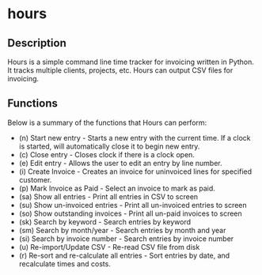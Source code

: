 hours
=====

Description
-----------
Hours is a simple command line time tracker for invoicing written in Python. It tracks multiple clients, projects, etc. Hours can output CSV files for invoicing.

Functions
---------
Below is a summary of the functions that Hours can perform:

 * (n) Start new entry - Starts a new entry with the current time. If a clock is started, will automatically close it to begin new entry.
 * (c) Close entry - Closes clock if there is a clock open.
 * (e) Edit entry - Allows the user to edit an entry by line number.
 * (i) Create Invoice - Creates an invoice for uninvoiced lines for specified customer.
 * (p) Mark Invoice as Paid - Select an invoice to mark as paid.
 * (sa) Show all entries - Print all entries in CSV to screen
 * (su) Show un-invoiced entries - Print all un-invoiced entries to screen
 * (so) Show outstanding invoices - Print all un-paid invoices to screen
 * (sk) Search by keyword - Search entries by keyword
 * (sm) Search by month/year - Search entries by month and year
 * (si) Search by invoice number - Search entries by invoice number
 * (u) Re-import/Update CSV - Re-read CSV file from disk
 * (r) Re-sort and re-calculate all entries - Sort entries by date, and recalculate times and costs.
